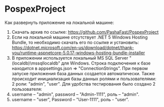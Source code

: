 # PospexProject

Как развернуть приложение на локальной машине: 

1) Скачать архив по ссылке: https://github.com/PashaFast/PospexProject
2) Если на локальной машине отсутствует .NET 5 Windows Hosting Bundle, то необходимо скачать его по ссылке и установить: 
https://dotnet.microsoft.com/en-us/download/dotnet/thank-you/runtime-aspnetcore-5.0.17-windows-hosting-bundle-installer
3) В приложении используется локальный MS SQL Server "(localdb)\mssqllocaldb" для Windows.
Строка подключения к базе находится в appsettings.json => "ConnectionStrings".
При первом запуске приложения база данных создается автоматически.
Также происходит инициализация базы данных ролями и пользователями:
2 роли: "admin", "user".
Для удобства тестирования было создано 2 пользователя: 
1) username  – "admin",  password  – "Admin-1111", роль – "admin".
2) username  – "user", Password  – "User-1111", роль - "user".
